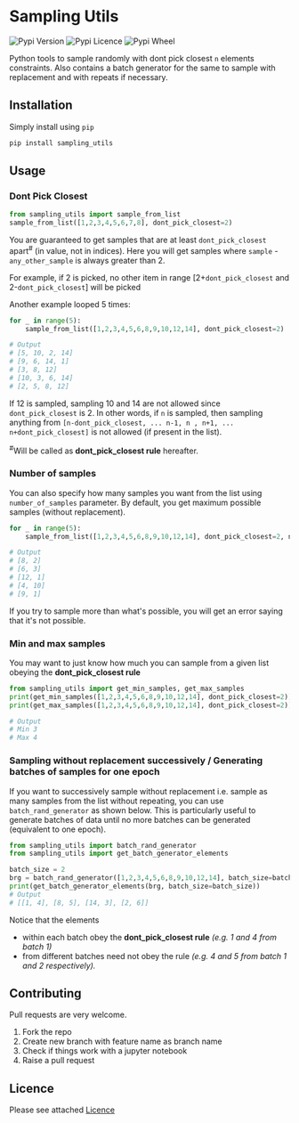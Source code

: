 # Sampling Utils

![Pypi Version](https://img.shields.io/pypi/v/sampling_utils)
![Pypi Licence](https://img.shields.io/pypi/l/sampling_utils)
![Pypi Wheel](https://img.shields.io/pypi/wheel/sampling_utils)

Python tools to sample randomly with dont pick closest `n` elements constraints. 
Also contains a batch generator for the same to sample with replacement and with repeats if necessary.

## Installation

Simply install using `pip`

```sh
pip install sampling_utils
``` 

## Usage

### Dont Pick Closest

```python
from sampling_utils import sample_from_list
sample_from_list([1,2,3,4,5,6,7,8], dont_pick_closest=2)
```
You are guaranteed to get samples that are at least `dont_pick_closest` apart<sup>#</sup> (in value, not in indices). 
Here you will get samples where `sample` - `any_other_sample` is always greater than 2.

For example, if 2 is picked, no other item in range [2+`dont_pick_closest` and 2-`dont_pick_closest`] will be picked

Another example looped 5 times:
```python
for _ in range(5):
    sample_from_list([1,2,3,4,5,6,8,9,10,12,14], dont_pick_closest=2)

# Output
# [5, 10, 2, 14]
# [9, 6, 14, 1]
# [3, 8, 12]
# [10, 3, 6, 14]
# [2, 5, 8, 12]
```

If 12 is sampled, sampling 10 and 14 are not allowed since `dont_pick_closest` is 2. 
In other words, if `n` is sampled, then sampling anything from `[n-dont_pick_closest, ... n-1, n , n+1, ... n+dont_pick_closest]`
is not allowed (if present in the list).

<sup>#</sup>Will be called as **dont_pick_closest rule** hereafter. 


### Number of samples

You can also specify how many samples you want from the list using `number_of_samples` parameter. 
By default, you get maximum possible samples (without replacement).  

```python
for _ in range(5):
    sample_from_list([1,2,3,4,5,6,8,9,10,12,14], dont_pick_closest=2, num_samples=2)

# Output
# [8, 2]
# [6, 3]
# [12, 1]
# [4, 10]
# [9, 1]
```

If you try to sample more than what's possible, you will get an error saying that it's not possible.

### Min and max samples

You may want to just know how much you can sample from a given list obeying the **dont_pick_closest rule**

```python
from sampling_utils import get_min_samples, get_max_samples
print(get_min_samples([1,2,3,4,5,6,8,9,10,12,14], dont_pick_closest=2))
print(get_max_samples([1,2,3,4,5,6,8,9,10,12,14], dont_pick_closest=2))

# Output
# Min 3
# Max 4
```

### Sampling without replacement successively / Generating batches of samples for one epoch

If you want to successively sample without replacement i.e. sample as many samples from the list without repeating, 
you can use `batch_rand_generator` as shown below. 
This is particularly useful to generate batches of data 
until no more batches can be generated (equivalent to one epoch).  

```python
from sampling_utils import batch_rand_generator 
from sampling_utils import get_batch_generator_elements

batch_size = 2
brg = batch_rand_generator([1,2,3,4,5,6,8,9,10,12,14], batch_size=batch_size, dont_pick_closest=2)
print(get_batch_generator_elements(brg, batch_size=batch_size))
# Output
# [[1, 4], [8, 5], [14, 3], [2, 6]]
```
Notice that the elements  

- within each batch obey the **dont_pick_closest rule** _(e.g. 1 and 4 from batch 1)_
- from different batches need not obey the rule _(e.g. 4 and 5 from batch 1 and 2 respectively)._

## Contributing

Pull requests are very welcome.

1. Fork the repo
1. Create new branch with feature name as branch name
1. Check if things work with a jupyter notebook
1. Raise a pull request

## Licence

Please see attached [Licence](LICENCE)